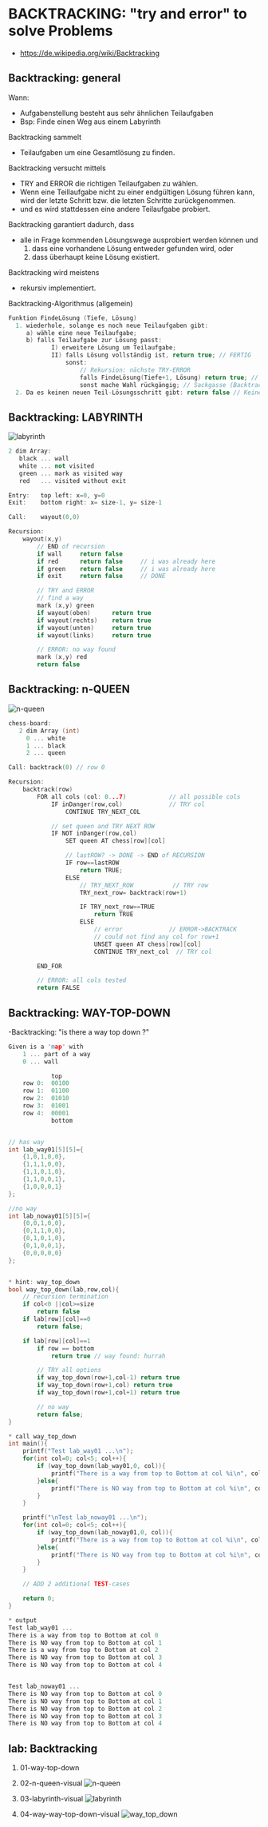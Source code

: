 # BACKTRACKING: "try and error" to solve Problems

- <https://de.wikipedia.org/wiki/Backtracking>

## Backtracking: general

Wann:

- Aufgabenstellung besteht aus sehr ähnlichen Teilaufgaben
- Bsp: Finde einen Weg aus einem Labyrinth

Backtracking sammelt

- Teilaufgaben um eine Gesamtlösung zu finden.

Backtracking versucht mittels

- TRY and ERROR die richtigen Teilaufgaben zu wählen.
- Wenn eine Teillaufgabe nicht zu einer endgültigen Lösung führen kann,
wird der letzte Schritt bzw. die letzten Schritte zurückgenommen.
- und es wird stattdessen eine andere Teilaufgabe probiert.

Backtracking garantiert dadurch, dass

- alle in Frage kommenden Lösungswege ausprobiert werden können und
  1. dass eine vorhandene Lösung entweder gefunden wird, oder
  2. dass überhaupt keine Lösung existiert.

Backtracking wird meistens

- rekursiv implementiert.

Backtracking-Algorithmus (allgemein)

~~~cpp
Funktion FindeLösung (Tiefe, Lösung)
  1. wiederhole, solange es noch neue Teilaufgaben gibt:
     a) wähle eine neue Teilaufgabe;
     b) falls Teilaufgabe zur Lösung passt:
            I) erweitere Lösung um Teilaufgabe;
            II) falls Lösung vollständig ist, return true; // FERTIG
                sonst:
                    // Rekursion: nächste TRY-ERROR
                    falls FindeLösung(Tiefe+1, Lösung) return true; // Lösung!
                    sonst mache Wahl rückgängig; // Sackgasse (Backtracking)!
  2. Da es keinen neuen Teil-Lösungsschritt gibt: return false // Keine Lösung!
~~~

## Backtracking: LABYRINTH

![labyrinth](img/labyrinth.png)

~~~cpp
2 dim Array:
   black ... wall
   white ... not visited
   green ... mark as visited way
   red   ... visited without exit

Entry:   top left: x=0, y=0
Exit:    bottom right: x= size-1, y= size-1

Call:    wayout(0,0)

Recursion:
    wayout(x,y)
        // END of recursion
        if wall     return false
        if red      return false     // i was already here
        if green    return false     // i was already here
        if exit     return false     // DONE

        // TRY and ERROR
        // find a way
        mark (x,y) green
        if wayout(oben)      return true
        if wayout(rechts)    return true
        if wayout(unten)     return true
        if wayout(links)     return true

        // ERROR: no way found
        mark (x,y) red
        return false
~~~

## Backtracking: n-QUEEN

![n-queen](img/n-queen.png)

~~~cpp
chess-board:
   2 dim Array (int)
     0 ... white
     1 ... black
     2 ... queen

Call: backtrack(0) // row 0

Recursion:
    backtrack(row)
        FOR all cols (col: 0...7)            // all possible cols
            IF inDanger(row,col)             // TRY col
                CONTINUE TRY_NEXT_COL

            // set queen and TRY NEXT ROW
            IF NOT inDanger(row,col)
                SET queen AT chess[row][col]

                // lastROW? -> DONE -> END of RECURSION
                IF row==lastROW
                    return TRUE;
                ELSE
                    // TRY_NEXT_ROW           // TRY row
                    TRY_next_row= backtrack(row+1)

                    IF TRY_next_row==TRUE
                        return TRUE
                    ELSE
                        // error             // ERROR->BACKTRACK
                        // could not find any col for row+1
                        UNSET queen AT chess[row][col]
                        CONTINUE TRY_next_col  // TRY col

        END_FOR

        // ERROR: all cols tested
        return FALSE

~~~

## Backtracking: WAY-TOP-DOWN

-Backtracking: "is there a way top down ?"

~~~cpp
Given is a 'map' with
    1 ... part of a way
    0 ... wall

            top
    row 0:  00100
    row 1:  01100
    row 2:  01010
    row 3:  01001
    row 4:  00001
            bottom


// has way
int lab_way01[5][5]={
    {1,0,1,0,0},
    {1,1,1,0,0},
    {1,1,0,1,0},
    {1,1,0,0,1},
    {1,0,0,0,1}
};

//no way
int lab_noway01[5][5]={
    {0,0,1,0,0},
    {0,1,1,0,0},
    {0,1,0,1,0},
    {0,1,0,0,1},
    {0,0,0,0,0}
};


* hint: way_top_down
bool way_top_down(lab,row,col){
    // recursion termination
    if col<0 ||col>=size
        return false
    if lab[row][col]==0
        return false;

    if lab[row][col]==1
        if row == bottom
            return true // way found: hurrah

        // TRY all options
        if way_top_down(row+1,col-1) return true
        if way_top_down(row+1,col) return true
        if way_top_down(row+1,col+1) return true

        // no way
        return false;
}

* call way_top_down
int main(){
    printf("Test lab_way01 ...\n");
    for(int col=0; col<5; col++){
        if (way_top_down(lab_way01,0, col)){
            printf("There is a way from top to Bottom at col %i\n", col);
        }else{
            printf("There is NO way from top to Bottom at col %i\n", col);
        }
    }

    printf("\nTest lab_noway01 ...\n");
    for(int col=0; col<5; col++){
        if (way_top_down(lab_noway01,0, col)){
            printf("There is a way from top to Bottom at col %i\n", col);
        }else{
            printf("There is NO way from top to Bottom at col %i\n", col);
        }
    }

    // ADD 2 additional TEST-cases

    return 0;
}

* output
Test lab_way01 ...
There is a way from top to Bottom at col 0
There is NO way from top to Bottom at col 1
There is a way from top to Bottom at col 2
There is NO way from top to Bottom at col 3
There is NO way from top to Bottom at col 4


Test lab_noway01 ...
There is NO way from top to Bottom at col 0
There is NO way from top to Bottom at col 1
There is NO way from top to Bottom at col 2
There is NO way from top to Bottom at col 3
There is NO way from top to Bottom at col 4
~~~


## lab: Backtracking

1. 01-way-top-down
2. 02-n-queen-visual
![n-queen](img/n-queen.png)

3. 03-labyrinth-visual
![labyrinth](img/labyrinth.png)

4. 04-way-way-top-down-visual
![way_top_down](img/way-top-down-visual.png)

